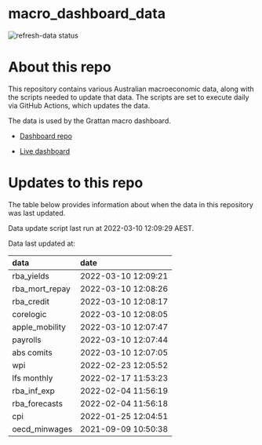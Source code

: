 
<!-- README.md is generated from README.Rmd. Please edit that file -->

# macro\_dashboard\_data

<!-- badges: start -->

![refresh-data
status](https://github.com/grattan/macro_dashboard_data/workflows/refresh-data/badge.svg)

<!-- badges: end -->

# About this repo

This repository contains various Australian macroeconomic data, along
with the scripts needed to update that data. The scripts are set to
execute daily via GitHub Actions, which updates the data.

The data is used by the Grattan macro dashboard.

  - [Dashboard repo](https://github.com/grattan/macrodashboard)

  - [Live dashboard](https://mattcowgill.shinyapps.io/macrodashboard/)

# Updates to this repo

The table below provides information about when the data in this
repository was last updated.

Data update script last run at 2022-03-10 12:09:29 AEST.

Data last updated at:

| data             | date                |
| :--------------- | :------------------ |
| rba\_yields      | 2022-03-10 12:09:21 |
| rba\_mort\_repay | 2022-03-10 12:08:26 |
| rba\_credit      | 2022-03-10 12:08:17 |
| corelogic        | 2022-03-10 12:08:05 |
| apple\_mobility  | 2022-03-10 12:07:47 |
| payrolls         | 2022-03-10 12:07:44 |
| abs comits       | 2022-03-10 12:07:05 |
| wpi              | 2022-02-23 12:05:52 |
| lfs monthly      | 2022-02-17 11:53:23 |
| rba\_inf\_exp    | 2022-02-04 11:56:19 |
| rba\_forecasts   | 2022-02-04 11:56:18 |
| cpi              | 2022-01-25 12:04:51 |
| oecd\_minwages   | 2021-09-09 10:50:38 |
